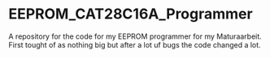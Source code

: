# EEPROM_CAT28C16A_Programmer
A repository for the code for my EEPROM programmer for my Maturaarbeit. First tought of as nothing big but after a lot uf bugs the code changed a lot.
